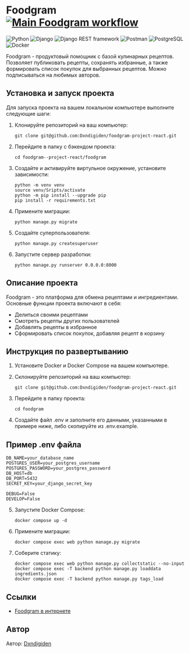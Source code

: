 # Foodgram [![Main Foodgram workflow](https://github.com/dxndigiden/foodgram-project-react/actions/workflows/main.yml/badge.svg)](https://github.com/dxndigiden/foodgram-project-react/actions/workflows/main.yml)
![Python](https://img.shields.io/badge/-Python-3776AB?style=flat&logo=python&logoColor=white)
![Django](https://img.shields.io/badge/-Django-092E20?style=flat&logo=django&logoColor=white)
![Django REST framework](https://img.shields.io/badge/-Django%20REST%20framework-ff9900?style=flat&logo=django&logoColor=white)
![Postman](https://img.shields.io/badge/-Postman-FF6C37?style=flat&logo=postman&logoColor=white)
![PostgreSQL](https://img.shields.io/badge/-PostgreSQL-336791?style=flat&logo=postgresql&logoColor=white)
![Docker](https://img.shields.io/badge/-Docker-2496ED?style=flat&logo=docker&logoColor=white)

Foodgram - продуктовый помощник с базой кулинарных рецептов. Позволяет публиковать рецепты, сохранять избранные, а также формировать список покупок для выбранных рецептов. Можно подписываться на любимых авторов.


## Установка и запуск проекта

Для запуска проекта на вашем локальном компьютере выполните следующие шаги:

1. Клонируйте репозиторий на ваш компьютер:

    ```
    git clone git@github.com:Dxndigiden/foodgram-project-react.git
    ```

2. Перейдите в папку с бэкендом проекта:

    ```
    cd foodgram--project-react/foodgram
    ```

3. Создайте и активируйте виртульное окружение, установите зависимости:

    ```
    python -m venv venv
    source venv/Sripts/activate
    python -m pip install --upgrade pip
    pip install -r requirements.txt
    ```

4. Примените миграции:

    ```
    python manage.py migrate
    ```

5. Создайте суперпользователя:

    ```
    python manage.py createsuperuser
    ```

6. Запустите сервер разработки:

    ```
    python manage.py runserver 0.0.0.0:8000
    ```


## Описание проекта

Foodgram - это платформа для обмена рецептами и ингредиентами. Основные функции проекта включают в себя:

- Делиться своими рецептами
- Смотреть рецепты других пользователей
- Добавлять рецепты в избранное
- Сформировать список покупок, добавляя рецепт в корзину

## Инструкция по развертыванию

1. Установите Docker и Docker Compose на вашем компьютере.
2. Склонируйте репозиторий на ваш компьютер:

    ```
    git clone git@github.com:Dxndigiden/foodgram-project-react.git
    ```

3. Перейдите в папку проекта:

    ```
    cd foodgram
    ```

4. Создайте файл .env и заполните его данными, указанными в примере ниже, либо скопируйте из .env.example.

## Пример .env файла

```
DB_NAME=your_database_name
POSTGRES_USER=your_postgres_username
POSTGRES_PASSWORD=your_postgres_password
DB_HOST=db
DB_PORT=5432
SECRET_KEY=your_django_secret_key

DEBUG=False
DEVELOP=False
```

5. Запустите Docker Compose:

    ```
    docker compose up -d
    ```

6. Примените миграции:

    ```
    docker compose exec web python manage.py migrate
    ```

7. Соберите статику:

    ```
    docker compose exec web python manage.py collectstatic --no-input
    docker compose exec -T backend python manage.py loaddata ingredients.json
    docker compose exec -T backend python manage.py tags_load
    ```


## Ссылки

- [Foodgram в интернете](https://foodgrambydxn.ddns.net)

## Автор

Автор: [Dxndigiden](https://github.com/dxndigiden)
